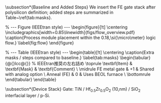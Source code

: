 \subsection*{Baseline and Added Steps}
We insert the FE gate stack after polysilicon definition; added steps are summarized in Table~\ref{tab:masks}.

% --- Figure (IEEEtran style) ---
\begin{figure}[!t]
  \centering
  \includegraphics[width=0.85\linewidth]{figs/flow_overview.pdf}
  \caption{Process module placement within the 0.18\,\si{\micro\meter} logic flow.}
  \label{fig:flow}
\end{figure}

% --- Table (IEEEtran style) ---
\begin{table}[!t]
  \centering
  \caption{Extra masks / steps compared to baseline.}
  \label{tab:masks}
  \begin{tabular}{@{}lcc@{}} % IEEEtran推奨の左右詰め
    \toprule
    \textbf{Item} & \textbf{Mask} & \textbf{Comment} \\
    \midrule
    FE metal gate & +1 & Shared with analog option \\
    Anneal (FE)   & 0  & Uses BEOL furnace \\
    \bottomrule
  \end{tabular}
\end{table}

\subsection*{Device Stack}
Gate: TiN / Hf$_{0.5}$Zr$_{0.5}$O$_2$ (10\,nm) / SiO$_2$ interfacial layer / p-Si.
